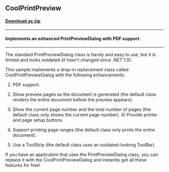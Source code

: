 ## CoolPrintPreview
#### [Download as zip](https://grapecity.github.io/DownGit/#/home?url=https://github.com/GrapeCity/ComponentOne-WinForms-Samples/tree/master/NetFramework\Pdf\CS\CoolPrintPreview)
____
#### Implements an enhanced PrintPreviewDialog with PDF support.
____
The standard PrintPreviewDialog class is handy and easy to use, but it is limited and looks outdated (it hasn't changed since .NET 1.0). 

This sample implements a drop-in replacement class called CoolPrintPreviewDialog with the following enhancements: 

1) PDF support. 

2) Show preview pages as the document is generated (the default class renders the entire document before the preview appears). 

3) Show the current page number and the total number of pages (the default class only shows the current page number).  4) Provide printer and page setup buttons. 

5) Support printing page ranges (the default class only prints the entire document). 

6) Use a ToolStrip (the default class uses an outdated-looking ToolBar). 

If you have an application that uses the PrintPreviewDialog class, you can replace it with the CoolPrintPreviewDialog and instantly get all these features for free! 